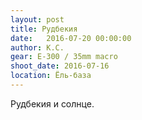 ```yaml
---
layout: post
title: Рудбекия
date:   2016-07-20 00:00:00
author: К.С.
gear: E-300 / 35mm macro
shoot_date: 2016-07-16
location: Ёль-база
---
```


Рудбекия и солнце.
